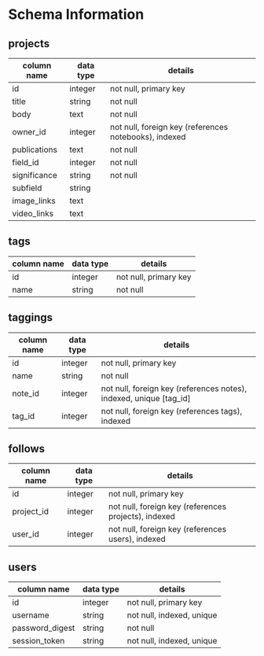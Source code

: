 # Schema Information

## projects
column name  | data type | details
-------------|-----------|-----------------------
id           | integer   | not null, primary key
title        | string    | not null
body         | text      | not null
owner_id     | integer   | not null, foreign key (references notebooks), indexed
publications | text      | not null
field_id     | integer   | not null
significance | string    | not null
subfield     | string    |
image_links  | text      |
video_links  | text      |

## tags
column name | data type | details
------------|-----------|-----------------------
id          | integer   | not null, primary key
name        | string    | not null

## taggings
column name | data type | details
------------|-----------|-----------------------
id          | integer   | not null, primary key
name        | string    | not null
note_id     | integer   | not null, foreign key (references notes), indexed, unique [tag_id]
tag_id      | integer   | not null, foreign key (references tags), indexed

## follows
column name | data type | details
------------|-----------|-----------------------
id          | integer   | not null, primary key
project_id  | integer   | not null, foreign key (references projects), indexed
user_id     | integer   | not null, foreign key (references users), indexed

## users
column name     | data type | details
----------------|-----------|-----------------------
id              | integer   | not null, primary key
username        | string    | not null, indexed, unique
password_digest | string    | not null
session_token   | string    | not null, indexed, unique
